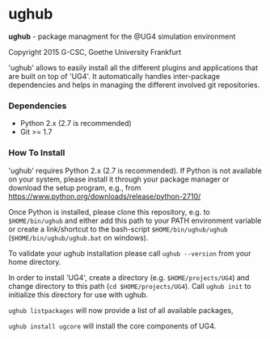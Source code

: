 # ughub #

**ughub** - package managment for the @UG4 simulation environment

Copyright 2015 G-CSC, Goethe University Frankfurt

'ughub' allows to easily install all the different plugins and applications that
are built on top of 'UG4'. It automatically handles inter-package dependencies
and helps in managing the different involved git repositories.

### Dependencies ###

- Python 2.x (2.7 is recommended)
- Git >= 1.7

### How To Install ###

'ughub' requires Python 2.x (2.7 is recommended). If Python is not available on
your system, please install it through your package manager or download the
setup program, e.g., from https://www.python.org/downloads/release/python-2710/

Once Python is installed, please clone this repository, e.g. to `$HOME/bin/ughub`
and either add this path to your PATH environment variable or create a link/shortcut
to the bash-script `$HOME/bin/ughub/ughub` (`$HOME/bin/ughub/ughub.bat` on windows).

To validate your ughub installation please call `ughub --version` from your home
directory.

In order to install 'UG4', create a directory (e.g. `$HOME/projects/UG4`) and change
directory to this path (`cd $HOME/projects/UG4`).
Call `ughub init` to initialize this directory for use with ughub.

`ughub listpackages` will now provide a list of all available packages,

`ughub install ugcore` will install the core components of UG4.
